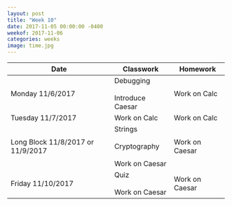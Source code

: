 ```yaml
---
layout: post
title: "Week 10"
date: 2017-11-05 00:00:00 -0400
weekof: 2017-11-06
categories: weeks
image: time.jpg
---
```


|Date                        |Classwork|Homework|
|----------------------------|---------|--------|
|Monday 11/6/2017            | Debugging <br><br> Introduce Caesar | Work on Calc |
|Tuesday 11/7/2017           | Work on Calc | Work on Calc |
|Long Block 11/8/2017 or 11/9/2017 | Strings <br><br> Cryptography <br><br> Work on Caesar | Work on Caesar |
|Friday 11/10/2017           | Quiz <br><br> Work on Caesar | Work on Caesar |
